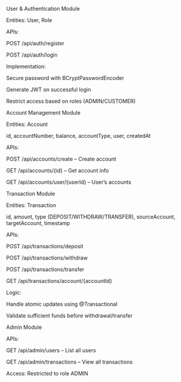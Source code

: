 User & Authentication Module

Entities: User, Role

APIs:

POST /api/auth/register

POST /api/auth/login

Implementation:

Secure password with BCryptPasswordEncoder

Generate JWT on successful login

Restrict access based on roles (ADMIN/CUSTOMER)


Account Management Module

Entities: Account

id, accountNumber, balance, accountType, user, createdAt

APIs:

POST /api/accounts/create – Create account

GET /api/accounts/{id} – Get account info

GET /api/accounts/user/{userId} – User’s accounts



Transaction Module

Entities: Transaction

id, amount, type (DEPOSIT/WITHDRAW/TRANSFER), sourceAccount, targetAccount, timestamp

APIs:

POST /api/transactions/deposit

POST /api/transactions/withdraw

POST /api/transactions/transfer

GET /api/transactions/account/{accountId}

Logic:

Handle atomic updates using @Transactional

Validate sufficient funds before withdrawal/transfer


Admin Module

APIs:

GET /api/admin/users – List all users

GET /api/admin/transactions – View all transactions

Access: Restricted to role ADMIN